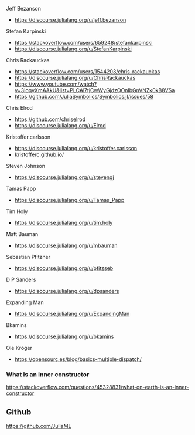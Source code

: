 Jeff Bezanson
* https://discourse.julialang.org/u/jeff.bezanson

Stefan Karpinski 
* https://stackoverflow.com/users/659248/stefankarpinski
* https://discourse.julialang.org/u/StefanKarpinski

Chris Rackauckas
* https://stackoverflow.com/users/1544203/chris-rackauckas
* https://discourse.julialang.org/u/ChrisRackauckas
* https://www.youtube.com/watch?v=3IoqyXmAAkU&list=PLCAl7tjCwWyGjdzOOnlbGnVNZk0kB8VSa
* https://github.com/JuliaSymbolics/Symbolics.jl/issues/58

Chris Elrod
* https://github.com/chriselrod
* https://discourse.julialang.org/u/Elrod

Kristoffer.carlsson
* https://discourse.julialang.org/u/kristoffer.carlsson
* kristofferc.github.io/

Steven Johnson
* https://discourse.julialang.org/u/stevengj

Tamas Papp
* https://discourse.julialang.org/u/Tamas_Papp

Tim Holy
* https://discourse.julialang.org/u/tim.holy

Matt Bauman
* https://discourse.julialang.org/u/mbauman

Sebastian Pfitzner
* https://discourse.julialang.org/u/pfitzseb

D P Sanders
* https://discourse.julialang.org/u/dpsanders

Expanding Man
* https://discourse.julialang.org/u/ExpandingMan

Bkamins
* https://discourse.julialang.org/u/bkamins

Ole Kröger
* https://opensourc.es/blog/basics-multiple-dispatch/


### What is an inner constructor
https://stackoverflow.com/questions/45328831/what-on-earth-is-an-inner-constructor

## Github

https://github.com/JuliaML
